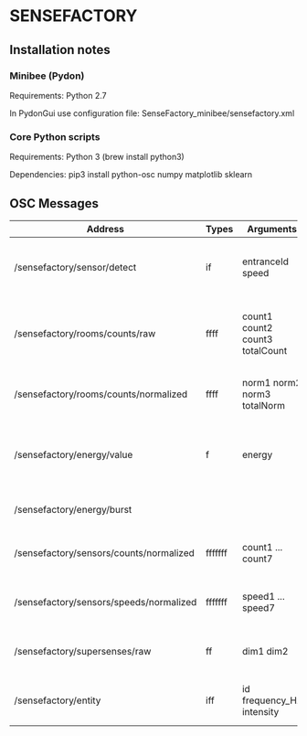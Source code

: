 # SENSEFACTORY

## Installation notes

### Minibee (Pydon)

Requirements: Python 2.7

In PydonGui use configuration file: SenseFactory_minibee/sensefactory.xml

### Core Python scripts

Requirements: Python 3 (brew install python3)

Dependencies:
pip3 install python-osc numpy matplotlib sklearn

 
 ## OSC Messages

| Address  | Types | Arguments | Description |
| -------  | ----- | --------- | ----------- |
| /sensefactory/sensor/detect  | if | entranceId speed | Event sent when someone crosses a sensor |
| /sensefactory/rooms/counts/raw  | ffff | count1 count2 count3 totalCount | Estimate counts of number of people of each room + total |
| /sensefactory/rooms/counts/normalized  | ffff | norm1 norm2 norm3 totalNorm | Estimate normalized counts in [0, 1] |
| /sensefactory/energy/value  | f | energy | Accumulated energy of the system in [0, 1]. Bursts when reaches 1. |
| /sensefactory/energy/burst  |  |  | Event sent when energy reaches 1 |
| /sensefactory/sensors/counts/normalized  | fffffff | count1 ... count7 | Individual count of each sensor (normalized) |
| /sensefactory/sensors/speeds/normalized | fffffff | speed1 ... speed7 | Individual average speed of each sensor |
| /sensefactory/supersenses/raw  | ff | dim1 dim2 | Value of current state with reduced dimensionality |
| /sensefactory/entity | iff | id frequency_Hz intensity | Control of oscillator lamp in 'entities')|